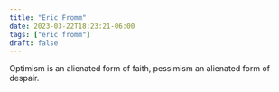 ```yaml
---
title: "Eric Fromm"
date: 2023-03-22T18:23:21-06:00
tags: ["eric fromm"]
draft: false
---
```


Optimism is an alienated form of faith, pessimism an alienated form of despair.

